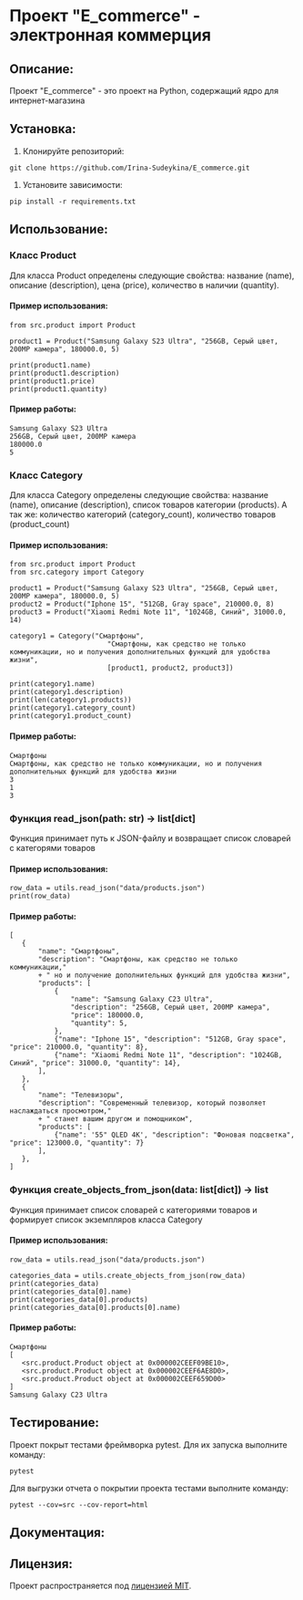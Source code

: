 # Проект "E_commerce" - электронная коммерция

## Описание:
 Проект "E_commerce" - это проект на Python, 
 содержащий ядро для интернет-магазина
 
## Установка:
 1. Клонируйте репозиторий:
 ```
 git clone https://github.com/Irina-Sudeykina/E_commerce.git
 
 ```

 1. Установите зависимости:
 ```
 pip install -r requirements.txt
 ```

## Использование:
  
 ### Класс **Product**
 Для класса Product определены следующие свойства: 
     название (name),
     описание (description),
     цена (price),
     количество в наличии (quantity).

 #### Пример использования: 
 ```
from src.product import Product

product1 = Product("Samsung Galaxy S23 Ultra", "256GB, Серый цвет, 200MP камера", 180000.0, 5)

print(product1.name)
print(product1.description)
print(product1.price)
print(product1.quantity)
 ```
 #### Пример работы:
 ```
Samsung Galaxy S23 Ultra
256GB, Серый цвет, 200MP камера
180000.0
5
 ```


 ### Класс **Category**
 Для класса Category определены следующие свойства: 
     название (name),
     описание (description),
     список товаров категории (products).
 А так же:
     количество категорий (category_count),
     количество товаров (product_count)

 #### Пример использования: 
 ```
from src.product import Product
from src.category import Category

product1 = Product("Samsung Galaxy S23 Ultra", "256GB, Серый цвет, 200MP камера", 180000.0, 5)
product2 = Product("Iphone 15", "512GB, Gray space", 210000.0, 8)
product3 = Product("Xiaomi Redmi Note 11", "1024GB, Синий", 31000.0, 14)

category1 = Category("Смартфоны",
                         "Смартфоны, как средство не только коммуникации, но и получения дополнительных функций для удобства жизни",
                         [product1, product2, product3])

print(category1.name)
print(category1.description)
print(len(category1.products))
print(category1.category_count)
print(category1.product_count)
 ```
 #### Пример работы:
 ```
Смартфоны
Смартфоны, как средство не только коммуникации, но и получения дополнительных функций для удобства жизни
3
1
3
 ```


 ### Функция **read_json**(path: str) -> list[dict]
 Функция принимает путь к JSON-файлу
 и возвращает список словарей с категорями товаров

 #### Пример использования: 
 ```
row_data = utils.read_json("data/products.json")
print(row_data)
 ```
 #### Пример работы:
 ```
[
    {
        "name": "Смартфоны",
        "description": "Смартфоны, как средство не только коммуникации,"
        + " но и получение дополнительных функций для удобства жизни",
        "products": [
            {
                "name": "Samsung Galaxy C23 Ultra",
                "description": "256GB, Серый цвет, 200MP камера",
                "price": 180000.0,
                "quantity": 5,
            },
            {"name": "Iphone 15", "description": "512GB, Gray space", "price": 210000.0, "quantity": 8},
            {"name": "Xiaomi Redmi Note 11", "description": "1024GB, Синий", "price": 31000.0, "quantity": 14},
        ],
    },
    {
        "name": "Телевизоры",
        "description": "Современный телевизор, который позволяет наслаждаться просмотром,"
        + " станет вашим другом и помощником",
        "products": [
            {"name": '55" QLED 4K', "description": "Фоновая подсветка", "price": 123000.0, "quantity": 7}
        ],
    },
]
 ```


 ### Функция **create_objects_from_json**(data: list[dict]) -> list
 Функция принимает список словарей с категориями товаров
 и формирует список экземпляров класса Category

 #### Пример использования: 
 ```
row_data = utils.read_json("data/products.json")

categories_data = utils.create_objects_from_json(row_data)
print(categories_data)
print(categories_data[0].name)
print(categories_data[0].products)
print(categories_data[0].products[0].name)
 ```
 #### Пример работы:
 ```
Смартфоны
[
    <src.product.Product object at 0x000002CEEF09BE10>, 
    <src.product.Product object at 0x000002CEEF6AE8D0>, 
    <src.product.Product object at 0x000002CEEF659D00>
]
Samsung Galaxy C23 Ultra
 ```


 ## Тестирование:
Проект покрыт тестами фреймворка pytest. Для их запуска выполните команду:
```
pytest
```
Для выгрузки отчета о покрытии проекта тестами выполните команду:
```
pytest --cov=src --cov-report=html
```


 ## Документация:

 ## Лицензия:
 Проект распространяется под [лицензией MIT](LICENSE).
 